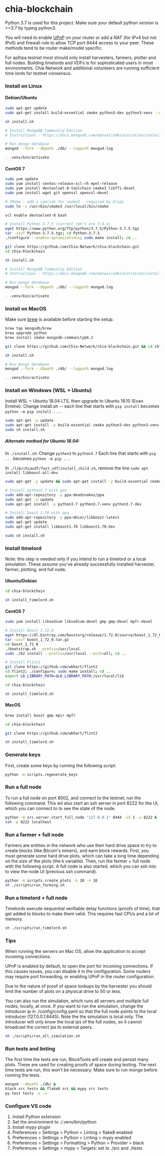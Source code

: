 # chia-blockchain
Python 3.7 is used for this project. Make sure your default python version is >=3.7 by typing python3. 

You will need to enable [UPnP](https://www.homenethowto.com/ports-and-nat/upnp-automatic-port-forward/) on your router or add a NAT (for IPv4 but not IPv6) and firewall rule to allow TCP port 8444 access to your peer. These methods tend to be router make/model specific.

For aplhpa testnet most should only install harvesters, farmers, plotter and full nodes. Building timelords and VDFs is for sophisticated users in most environments. Chia Network and additional volunteers are running sufficient time lords for testnet consensus.

### Install on Linux

#### Debian/Ubuntu

```bash
sudo apt-get update
sudo apt-get install build-essential cmake python3-dev python3-venv --no-install-recommends

sh install.sh

# Install MongoDB Community Edition
# Instructions - https://docs.mongodb.com/manual/administration/install-on-linux/

# Run mongo database
mongod --fork --dbpath ./db/ --logpath mongod.log

. .venv/bin/activate
```
#### CentOS 7

```bash
sudo yum update
sudo yum install centos-release-scl-rh epel-release
sudo yum install devtoolset-8-toolchain cmake3 libffi-devel
sudo yum install wget git openssl openssl-devel

# CMake - add a symlink for cmake3 - required by blspy
sudo ln -s /usr/bin/cmake3 /usr/local/bin/cmake

scl enable devtoolset-8 bash

# Install Python 3.7.5 (current rpm's are 3.6.x)
wget https://www.python.org/ftp/python/3.7.5/Python-3.7.5.tgz
tar -zxvf Python-3.7.5.tgz; cd Python-3.7.5
./configure --enable-optimizations; sudo make install; cd ..

git clone https://github.com/Chia-Network/chia-blockchain.git
cd chia-blockchain

sh install.sh

# Install MongoDB Community Edition
# Instructions - https://docs.mongodb.com/manual/administration/install-on-linux/

# Run mongo database
mongod --fork --dbpath ./db/ --logpath mongod.log

. .venv/bin/activate
```

### Install on MacOS
Make sure [brew](https://brew.sh/) is available before starting the setup.
```bash
brew tap mongodb/brew
brew upgrade python
brew install cmake mongodb-community@4.2

git clone https://github.com/Chia-Network/chia-blockchain.git && cd chia-blockchain

sh install.sh

# Run mongo database
mongod --fork --dbpath ./db/ --logpath mongod.log

. .venv/bin/activate
```

### Install on Windows (WSL + Ubuntu)
Install WSL + Ubuntu 18.04 LTS, then upgrade to Ubuntu 19.10 (Eoan Ermine).
Change install.sh -- each line that starts with `pip install` becomes `python -m pip install ...`.

```bash
sudo apt-get -y update
sudo apt-get install -y build-essential cmake python3-dev python3-venv mongodb software-properties-common --no-install-recommends
sudo sh install.sh
```

##### Alternate method for Ubuntu 18.04:
In `./install.sh`:
Change `python3` to `python3.7`
Each line that starts with `pip ...` becomes `python -m pip ...`

In `./lib/chiavdf/fast_vdf/install_child.sh`, remove the line `sudo apt install libboost-all-dev`

```bash
sudo apt-get -y update && sudo apt-get install -y build-essential cmake python3-dev python3-venv mongodb software-properties-common --no-install-recommends

# Install python3.7 with ppa
sudo add-apt-repository -y ppa:deadsnakes/ppa
sudo apt-get -y update
sudo apt-get install -y python3.7 python3.7-venv python3.7-dev

# Install boost 1.70 with ppa
sudo add-apt-repository -y ppa:mhier/libboost-latest
sudo apt-get update
sudo apt-get install libboost1.70 libboost1.70-dev

sudo sh install.sh
```

### Install timelord
Note: this step is needed only if you intend to run a timelord or a local
simulation. These assume you've already successfully installed harvester, farmer, plotting, and full node.
#### Ubuntu/Debian
```bash
cd chia-blockchain

sh install_timelord.sh
```
#### CentOS 7
```bash
sudo yum install libsodium libsodium-devel gmp gmp-devel mpfr-devel

# Install Boost 1.72.0
wget https://dl.bintray.com/boostorg/release/1.72.0/source/boost_1_72_0.tar.gz
tar -zxvf boost_1_72_0.tar.gz
cd boost_1_72_0
./bootstrap.sh --prefix=/usr/local
sudo ./b2 install --prefix=/usr/local --with=all; cd ..

# Install Flint2
git clone https://github.com/wbhart/flint2
cd flint2; ./configure; sudo make install; cd ..
export LD_LIBRARY_PATH=$LD_LIBRARY_PATH:/usr/local/lib

cd chia-blockchain

sh install_timelord.sh
```
#### MacOS
```bash
brew install boost gmp mpir mpfr

cd chia-blockchain

git clone https://github.com/wbhart/flint2

sh install_timelord.sh
```

### Generate keys
First, create some keys by running the following script:
```bash
python -m scripts.regenerate_keys
```

### Run a full node
To run a full node on port 8002, and connect to the testnet, run the following command.
This wil also start an ssh server in port 8222 for the UI, which you can connect to
to see the state of the node.
```bash
python -m src.server.start_full_node "127.0.0.1" 8444 -id 1 -u 8222 &
ssh -p 8222 localhost
```

### Run a farmer + full node
Farmers are entities in the network who use their hard drive space to try to create
blocks (like Bitcoin's miners), and earn block rewards. First, you must generate some hard drive plots, which
can take a long time depending on the size of the plots (the k variable). Then, run the farmer + full node with
the following script. A full node is also started, which you can ssh into to view the node UI (previous ssh command).
```bash
python -m scripts.create_plots -k 20 -n 10
sh ./scripts/run_farming.sh
```

### Run a timelord + full node
Timelords execute sequential verifiable delay functions (proofs of time), that get added to
blocks to make them valid. This requires fast CPUs and a lot of memory.
```bash
sh ./scripts/run_timelord.sh
```

### Tips
When running the servers on Mac OS, allow the application to accept incoming connections.

UPnP is enabled by default, to open the port for incoming connections. If this causes issues, you can disable it in the configuration. Some routers may require port forwarding, or enabling UPnP in the router configuration.

Due to the nature of proof of space lookups by the harvester you should limit the number of plots on a physical drive to 50 or less.

You can also run the simulation, which runs all servers and multiple full nodes, locally, at once.
If you want to run the simulation, change the introducer ip in ./config/config.yaml so that the full node points to the local introducer (127.0.0.1:8445).
Note the the simulation is local only.
The introducer will only know the local ips of the full nodes, so it cannot broadcast the correct ips to external peers.

```bash
sh ./scripts/run_all_simulation.sh
```

### Run tests and linting
The first time the tests are run, BlockTools will create and persist many plots. These are used for creating
proofs of space during testing. The next time tests are run, this won't be necessary.
Make sure to run mongo before running the tests.
```bash
mongod --dbpath ./db/ &
black src tests && flake8 src && mypy src tests
py.test tests -s -v
```


### Configure VS code
1. Install Python extension
2. Set the environment to ./.venv/bin/python
3. Install mypy plugin
4. Preferences > Settings > Python > Linting > flake8 enabled
5. Preferences > Settings > Python > Linting > mypy enabled
7. Preferences > Settings > Formatting > Python > Provider > black
6. Preferences > Settings > mypy > Targets: set to ./src and ./tests
